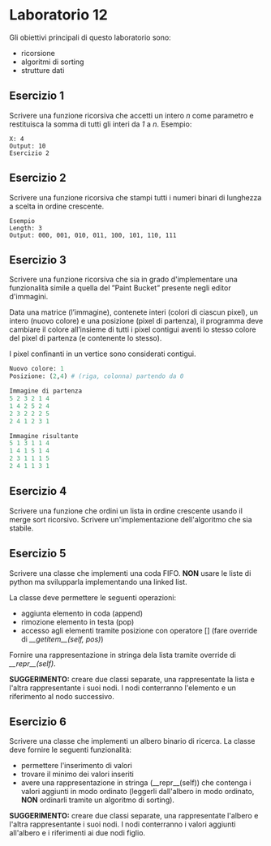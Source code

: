 # Laboratorio 12
Gli obiettivi principali di questo laboratorio sono:
- ricorsione
- algoritmi di sorting
- strutture dati


## Esercizio 1
Scrivere una funzione ricorsiva che accetti un intero *n* come parametro e restituisca la
somma di tutti gli interi da *1* a *n*. Esempio:
```
X: 4
Output: 10
Esercizio 2
```

## Esercizio 2
Scrivere una funzione ricorsiva che stampi tutti i numeri binari di lunghezza a scelta in
ordine crescente.
```
Esempio
Length: 3
Output: 000, 001, 010, 011, 100, 101, 110, 111
```

## Esercizio 3
Scrivere una funzione ricorsiva che sia in grado d'implementare una funzionalità simile a
quella del ”Paint Bucket” presente negli editor d'immagini.

Data una matrice (l’immagine), contenete interi (colori di ciascun pixel),
un intero (nuovo colore) e una posizione (pixel di partenza),
il programma deve cambiare il colore all’insieme di tutti i pixel contigui aventi lo
stesso colore del pixel di partenza (e contenente lo stesso).

I pixel confinanti in un vertice sono considerati contigui.

```python
Nuovo colore: 1
Posizione: (2,4) # (riga, colonna) partendo da 0

Immagine di partenza
5 2 3 2 1 4 
1 4 2 5 2 4 
2 3 2 2 2 5 
2 4 1 2 3 1

Immagine risultante
5 1 3 1 1 4 
1 4 1 5 1 4 
2 3 1 1 1 5 
2 4 1 1 3 1 
```

## Esercizio 4
Scrivere una funzione che ordini un lista in ordine crescente usando il merge sort
ricorsivo.
Scrivere un'implementazione dell'algoritmo che sia stabile.

## Esercizio 5
Scrivere una classe che implementi una coda FIFO.
**NON** usare le liste di python ma svilupparla implementando una linked list.

La classe deve permettere le seguenti operazioni:
- aggiunta elemento in coda (append)
- rimozione elemento in testa (pop)
- accesso agli elementi tramite posizione con operatore []
(fare override di *\_\_getitem\_\_(self, pos)*)

Fornire una rappresentazione in stringa dela lista
tramite override di *\_\_repr\_\_(self)*.

**SUGGERIMENTO:** creare due classi separate, una rappresentate la lista
e l'altra rappresentante i suoi nodi.
I nodi conterranno l'elemento e un riferimento al nodo successivo.

## Esercizio 6
Scrivere una classe che implementi un albero binario di ricerca.
La classe deve fornire le seguenti funzionalità:
- permettere l'inserimento di valori
- trovare il minimo dei valori inseriti
- avere una rappresentazione in stringa (\_\_repr\_\_(self))
che contenga i valori aggiunti in modo ordinato
(leggerli dall'albero in modo ordinato,
**NON** ordinarli tramite un algoritmo di sorting).

**SUGGERIMENTO:** creare due classi separate,
una rappresentate l'albero
e l'altra rappresentante i suoi nodi.
I nodi conterranno i valori aggiunti all'albero
e i riferimenti ai due nodi figlio.
